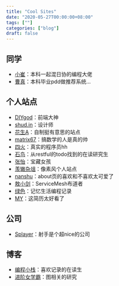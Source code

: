 ```yaml
---
title: "Cool Sites"
date: "2020-05-27T00:00:00+08:00"
tags: [""]
categories: ["blog"]
draft: false
---
```


## 同学

- [小崔](https://blog.varkarix.com)：本科一起混日协的编程大佬
- [曹真](https://hellogod.cn/about/)：本科毕业pdd做推荐系统…

## 个人站点


- [DIYgod](https://diygod.me/)：前端大神
- [shud.in](https://shud.in)：设计师
- [花生A](http://pea3nut.info/normal)：自制挺有意思的站点
- [matrix67](http://www.matrix67.com/blog/)：搞数学的人是真的帅
- [四火](https://www.raychase.net/aboutme)：真实的程序员hh
- [石鸟](https://blog.shiniao.fun/about/)：从restful的todo找到的在读研究生
- [张怡](http://codewithzhangyi.com/about/)：宝藏女孩
- [羡辙杂俎](http://zhangwenli.com/blog/)：像素风个人站点
- [nanshu](http://nanshu.wang/about/)：about页的喜欢和不喜欢太可爱了
- [敖小剑](https://skyao.io/#about)：ServiceMesh布道者
- [绿色](https://blog.gmem.cc)：记忆生活编程记录
- [MY](https://mayi1996.top/resume.pdf)：这简历太好看了

## 公司

- [Splayer](https://www.splayer.org/en/about)：射手是个超nice的公司

## 博客

- [编程小栈](https://blog.csdn.net/chichoxian)：喜欢记录的在读生
- [进阶女学霸](https://blog.csdn.net/ypp0229/article/list/1?t=1)：图相关的研究